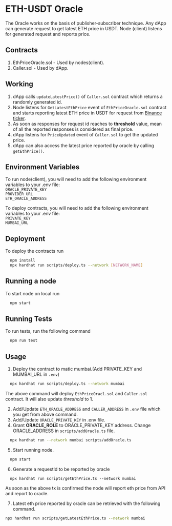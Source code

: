 # ETH-USDT Oracle

The Oracle works on the basis of publisher-subscriber technique. Any dApp can generate request to get latest ETH price in USDT.
Node (client) listens for generated request and reports price.

## Contracts

1. EthPriceOracle.sol - Used by nodes(client).
2. Caller.sol - Used by dApp.

## Working

1. dApp calls `updateLatestPrice()` of `Caller.sol` contract which returns a randomly generated id.
2. Node listens for `GetLatestEthPrice` event of `EthPriceOracle.sol` contract and starts reporting latest ETH price in USDT for request from [Binance ticker](https://api.binance.com/api/v3/ticker/price?symbol=ETHUSDT).
3. As soon as responses for request id reaches to **threshold** value, mean of all the reported responses is considered as final price.
4. dApp listens for `PriceUpdated` event of `Caller.sol` to get the updated price.
5. dApp can also access the latest price reported by oracle by calling `getEthPrice()`.

## Environment Variables

To run node(client), you will need to add the following environment variables to your .env file:<br/>
`ORACLE_PRIVATE_KEY`<br/>
`PROVIDER_URL`<br/>
`ETH_ORACLE_ADDRESS`

To deploy contracts, you will need to add the following environment variables to your .env file:<br/>
`PRIVATE_KEY`<br/>
`MUMBAI_URL`

## Deployment

To deploy the contracts run

```bash
  npm install
  npx hardhat run scripts/deploy.ts --network [NETWORK_NAME]
```

## Running a node

To start node on local run

```bash
  npm start
```

## Running Tests

To run tests, run the following command

```bash
  npm run test
```

## Usage

1. Deploy the contract to matic mumbai.(Add PRIVATE_KEY and MUMBAI_URL in `.env`)

```bash
  npx hardhat run scripts/deploy.ts --network mumbai
```

The above command will deploy `EthPriceOracl.sol` and `Caller.sol` contract. It will also update <i>threshold</i> to 1.

2. Add/Update `ETH_ORACLE_ADDRESS` and `CALLER_ADDRESS` in `.env` file which you get from above command.
3. Add/Update `ORACLE_PRIVATE_KEY` in .env file.
4. Grant <b>ORACLE_ROLE</b> to ORACLE_PRIVATE_KEY address. Change ORACLE_ADDRESS in `scripts/addOracle.ts` file.

```bash
  npx hardhat run --network mumbai scripts/addOracle.ts
```

5. Start running node.

```bash
  npm start
```

6. Generate a requestId to be reported by oracle

```
  npx hardhat run scripts/getEthPrice.ts --network mumbai
```

As soon as the above tx is confirmed the node will report eth price from API and report to oracle.

7. Latest eth price reported by oracle can be retrieved with the following command.

```bash
npx hardhat run scripts/getLatestEthPrice.ts --network mumbai
```
